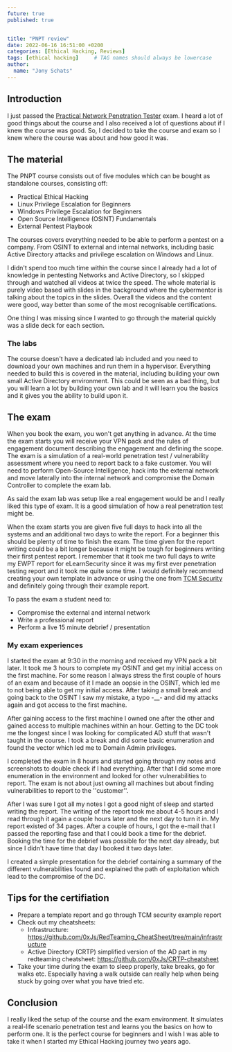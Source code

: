 ```yaml
---
future: true
published: true


title: "PNPT review"
date: 2022-06-16 16:51:00 +0200
categories: [Ethical Hacking, Reviews]
tags: [ethical hacking]     # TAG names should always be lowercase
author:
  name: "Jony Schats"
---
```


## Introduction
I just passed the [Practical Network Penetration Tester](https://certifications.tcm-sec.com/pnpt/) exam. I heard a lot of good things about the course and I also received a lot of questions about if I knew the course was good. So, I decided to take the course and exam so I knew where the course was about and how good it was.

## The material
The PNPT course consists out of five modules which can be bought as standalone courses, consisting off:

- Practical Ethical Hacking
- Linux Privilege Escalation for Beginners
- Windows Privilege Escalation for Beginners
- Open Source Intelligence (OSINT) Fundamentals
- External Pentest Playbook

The courses covers everything needed to be able to perform a pentest on a company. From OSINT to external and internal networks, including basic Active Directory attacks and privilege escalation on Windows and Linux.

I didn't spend too much time within the course since I already had a lot of knowledge in pentesting Networks and Active Directory, so I skipped through and watched all videos at twice the speed. The whole material is purely video based with slides in the background where the cybermentor is talking about the topics in the slides. Overall the videos and the content were good, way better than some of the most recognisable certifications.

One thing I was missing since I wanted to go through the material quickly was a slide deck for each section.

### The labs
The course doesn't have a dedicated lab included and you need to download your own machines and run them in a hypervisor. Everything needed to build this is covered in the material, including building your own small Active Directory environment. This could be seen as a bad thing, but you will learn a lot by building your own lab and it will learn you the basics and it gives you the ability to build upon it.

## The exam
When you book the exam, you won't get anything in advance. At the time the exam starts you will receive your VPN pack and the rules of engagement document describing the engagement and defining the scope. The exam is a simulation of a real-world penetration test / vulnerability assessment where you need to report back to a fake customer. You will need to perform Open-Source Intelligence, hack into the external network and move laterally into the internal network and compromise the Domain Controller to complete the exam lab.

As said the exam lab was setup like a real engagement would be and I really liked this type of exam. It is a good simulation of how a real penetration test might be.

When the exam starts you are given five full days to hack into all the systems and an additional two days to write the report. For a beginner this should be plenty of time to finish the exam. The time given for the report writing could be a bit longer because it might be tough for beginners writing their first pentest report. I remember that it took me two full days to write my EWPT report for eLearnSecurity since it was my first ever penetration testing report and it took me quite some time. I would definitely recommend creating your own template in advance or using the one from [TCM Security](https://github.com/hmaverickadams/TCM-Security-Sample-Pentest-Report) and definitely going through their example report.

To pass the exam a student need to:

- Compromise the external and internal network
- Write a professional report
- Perform a live 15 minute debrief / presentation

### My exam experiences
I started the exam at 9:30 in the morning and received my VPN pack a bit later. It took me 3 hours to complete my OSINT and get my initial access on the first machine. For some reason I always stress the first couple of hours of an exam and because of it I made an oopsie in the OSINT, which led me to not being able to get my initial access. After taking a small break and going back to the OSINT I saw my mistake, a typo -__- and did my attacks again and got access to the first machine.

After gaining access to the first machine I owned one after the other and gained access to multiple machines within an hour. Getting to the DC took me the longest since I was looking for complicated AD stuff that wasn't taught in the course. I took a break and did some basic enumeration and found the vector which led me to Domain Admin privileges. 

I completed the exam in 8 hours and started going through my notes and screenshots to double check if I had everything. After that I did some more enumeration in the environment and looked for other vulnerabilities to report. The exam is not about just owning all machines but about finding vulnerabilities to report to the ''customer''.

After I was sure I got all my notes I got a good night of sleep and started writing the report. The writing of the report took me about 4-5 hours and I read through it again a couple hours later and the next day to turn it in. My report existed of 34 pages. After a couple of hours, I got the e-mail that I passed the reporting fase and that I could book a time for the debrief. Booking the time for the debrief was possible for the next day already, but since I didn't have time that day I booked it two days later.

I created a simple presentation for the debrief containing a summary of the different vulnerabilities found and explained the path of exploitation which lead to the compromise of the DC.

## Tips for the certifiation
- Prepare a template report and go through TCM security example report
- Check out my cheatsheets:
  - Infrastructure: https://github.com/0xJs/RedTeaming_CheatSheet/tree/main/infrastructure
  - Active Directory (CRTP) simplified version of the AD part in my redteaming cheatsheet: https://github.com/0xJs/CRTP-cheatsheet
- Take your time during the exam to sleep properly, take breaks, go for walks etc. Especially having a walk outside can really help when being stuck by going over what you have tried etc.

## Conclusion
I really liked the setup of the course and the exam environment. It simulates a real-life scenario penetration test and learns you the basics on how to perform one. It is the perfect course for beginners and I wish I was able to take it when I started my Ethical Hacking journey two years ago.
